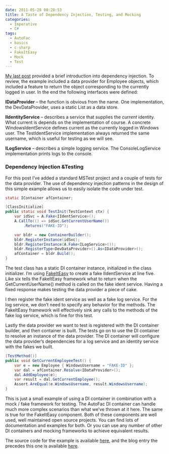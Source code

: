 ```yaml
---
date: 2011-05-28 00:28:53
title: A Taste of Dependency Injection, Testing, and Mocking
categories:
  - Imperative
  - C#
tags:
  - AutoFac
  - basics
  - c-sharp
  - FakeItEasy
  - Mock
  - Test
---
```


[My last post](/2011/05/27/practical-di-101) provided a brief introduction into dependency injection. To review, the example included a data provider for Employee objects, which included a feature to return the object corresponding to the currently logged in user. In the end the following interfaces were defined:

**IDataProvider** – the function is obvious from the name. One implementation, the DevDataProvider, uses a static List<Employee> as a data store.

**IIdentityService** – describes a service that supplies the _current_ identity. What current is depends on the implementation of course. A concrete WindowsIdentService defines current as the currently logged in Windows user. The TestIdentService implementation always returned the same username, which is useful for testing as we will see.

**ILogService** – describes a simple logging service. The ConsoleLogService implementation prints logs to the console.

<!-- more -->

### Dependency Injection &Testing

For this post I’ve added a standard MSTest project and a couple of tests for the data provider. The use of dependency injection patterns in the design of this simple example allows us to easily isolate the code under test.

```java
static IContainer afContainer;

[ClassInitialize]
public static void TestInit(TestContext ctx) {
    var idSvc = A.Fake<IIdentService>();
    A.CallTo(() => idSvc.GetCurrentUserName())
        .Returns("FAKE-ID");

    var bldr = new ContainerBuilder();
    bldr.RegisterInstance(idSvc);
    bldr.RegisterInstance(A.Fake<ILogService>());
    bldr.RegisterType<DevDataProvider>().As<IDataProvider>();
    afContainer = bldr.Build();
}
```

The test class has a static DI container instance, initialized in the class initializer. I’m using [FakeItEasy](http://code.google.com/p/fakeiteasy/) to create a fake IIdentService at line five. Like six tells the FakeItEasy framework what to return when the GetCurrentUserName() method is called on the fake ident service. Having a fixed response makes testing the data provider a piece of cake.

I then register the fake ident service as well as a fake log service. For the log service, we don’t need to specify any behavior for the methods. The FakeItEasy framework will effectively sink any calls to the methods of the fake log service, which is fine for this test.

Lastly the data provider we want to test is registered with the DI container builder, and then container is built. The tests go on to use the DI container to resolve an instance of the data provider. The DI container will configure the data provider’s dependencies for a log service and an identity service with the fakes we built.

```java
[TestMethod()]
public void GetCurrentEmployeeTest() {
    var e = new Employee { WindowsUsername = "FAKE-ID" };
    var dal = afContainer.Resolve<IDataProvider>();
    dal.AddEmployee(e);
    var result = dal.GetCurrentEmployee();
    Assert.AreEqual(e.WindowsUsername, result.WindowsUsername);
}
```

This is just a small example of using a DI container in combination with a mock / fake framework for testing. The AutoFac DI container can handle much more complex scenarios than what we’ve thrown at it here. The same is true for the FakeItEasy component. Both of these components are well used, well maintained open source projects. You can find lots of documentation and examples for both. Or you can use any number of other DI containers and mocking frameworks to achieve equivalent results.

The source code for the example is available [here](https://bitbucket.org/efvincent/blog-post-dependency-injection-101), and the blog entry the precedes this one is available [here](http://blog.efvincent.com/practical-di-101/).
